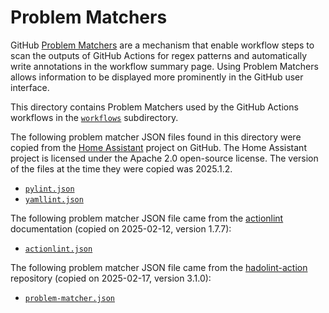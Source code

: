 # Problem Matchers

GitHub [Problem
Matchers](https://github.com/actions/toolkit/blob/main/docs/problem-matchers.md)
are a mechanism that enable workflow steps to scan the outputs of GitHub
Actions for regex patterns and automatically write annotations in the workflow
summary page. Using Problem Matchers allows information to be displayed more
prominently in the GitHub user interface.

This directory contains Problem Matchers used by the GitHub Actions workflows
in the [`workflows`](./workflows) subdirectory.

The following problem matcher JSON files found in this directory were copied
from the [Home Assistant](https://github.com/home-assistant/core) project on
GitHub. The Home Assistant project is licensed under the Apache 2.0 open-source
license. The version of the files at the time they were copied was 2025.1.2.

- [`pylint.json`](https://github.com/home-assistant/core/blob/dev/.github/workflows/matchers/pylint.json)
- [`yamllint.json`](https://github.com/home-assistant/core/blob/dev/.github/workflows/matchers/yamllint.json)

The following problem matcher JSON file came from the
[actionlint](https://github.com/rhysd/actionlint/blob/v1.7.7/docs/usage.md)
documentation (copied on 2025-02-12, version 1.7.7):

- [`actionlint.json`](https://raw.githubusercontent.com/rhysd/actionlint/main/.github/actionlint-matcher.json)

The following problem matcher JSON file came from the
[hadolint-action](https://github.com/hadolint/hadolint-action) repository
(copied on 2025-02-17, version 3.1.0):

- [`problem-matcher.json`](https://github.com/hadolint/hadolint-action/blob/master/problem-matcher.json)
